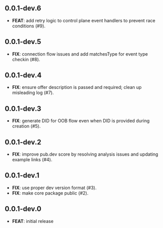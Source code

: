 ## 0.0.1-dev.6

 - **FEAT**: add retry logic to control plane event handlers to prevent race conditions (#9).

## 0.0.1-dev.5

 - **FIX**: connection flow issues and add matchesType for event type checkin (#8).

## 0.0.1-dev.4

 - **FIX**: ensure offer description is passed and required; clean up misleading log (#7).

## 0.0.1-dev.3

 - **FIX**: generate DID for OOB flow even when DID is provided during creation  (#5).

## 0.0.1-dev.2

 - **FIX**: improve pub.dev score by resolving analysis issues and updating example links (#4).

## 0.0.1-dev.1

 - **FIX**: use proper dev version format (#3).
 - **FIX**: make core package public (#2).

## 0.0.1-dev.0

 - **FEAT**: initial release
